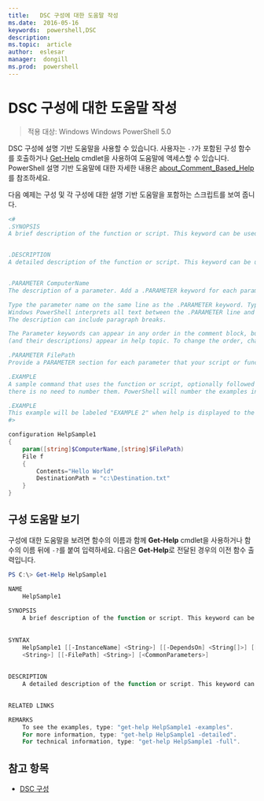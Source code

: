 ```yaml
---
title:   DSC 구성에 대한 도움말 작성
ms.date:  2016-05-16
keywords:  powershell,DSC
description:  
ms.topic:  article
author:  eslesar
manager:  dongill
ms.prod:  powershell
---
```


# DSC 구성에 대한 도움말 작성

>적용 대상: Windows Windows PowerShell 5.0

DSC 구성에 설명 기반 도움말을 사용할 수 있습니다. 사용자는 `-?`가 포함된 구성 함수를 호출하거나 [Get-Help](https://technet.microsoft.com/en-us/library/hh849696.aspx) cmdlet을 사용하여 도움말에 액세스할 수 있습니다. PowerShell 설명 기반 도움말에 대한 자세한 내용은 [about_Comment_Based_Help](https://technet.microsoft.com/en-us/library/hh847834.aspx)를 참조하세요.

다음 예제는 구성 및 각 구성에 대한 설명 기반 도움말을 포함하는 스크립트를 보여 줍니다.

```powershell
<#
.SYNOPSIS
A brief description of the function or script. This keyword can be used only once for each configuration.


.DESCRIPTION
A detailed description of the function or script. This keyword can be used only once for each configuration.


.PARAMETER ComputerName
The description of a parameter. Add a .PARAMETER keyword for each parameter in the function or script syntax.

Type the parameter name on the same line as the .PARAMETER keyword. Type the parameter description on the lines following the .PARAMETER keyword. 
Windows PowerShell interprets all text between the .PARAMETER line and the next keyword or the end of the comment block as part of the parameter description. 
The description can include paragraph breaks.

The Parameter keywords can appear in any order in the comment block, but the function or script syntax determines the order in which the parameters 
(and their descriptions) appear in help topic. To change the order, change the syntax.

.PARAMETER FilePath
Provide a PARAMETER section for each parameter that your script or function accepts.

.EXAMPLE
A sample command that uses the function or script, optionally followed by sample output and a description. Repeat this keyword for each example. If you have multiple examples,
there is no need to number them. PowerShell will number the examples in help text.

.EXAMPLE
This example will be labeled "EXAMPLE 2" when help is displayed to the user.
#>

configuration HelpSample1
{
    param([string]$ComputerName,[string]$FilePath)
    File f
    {
        Contents="Hello World"
        DestinationPath = "c:\Destination.txt"
    }
}
```

## 구성 도움말 보기

구성에 대한 도움말을 보려면 함수의 이름과 함께 **Get-Help** cmdlet을 사용하거나 함수의 이름 뒤에 `-?`를 붙여 입력하세요. 다음은 **Get-Help**로 전달된 경우의 이전 함수 출력입니다.

```powershell
PS C:\> Get-Help HelpSample1

NAME
    HelpSample1
    
SYNOPSIS
    A brief description of the function or script. This keyword can be used only once for each configuration.
    
    
SYNTAX
    HelpSample1 [[-InstanceName] <String>] [[-DependsOn] <String[]>] [[-OutputPath] <String>] [[-ConfigurationData] <Hashtable>] [[-ComputerName] 
    <String>] [[-FilePath] <String>] [<CommonParameters>]
    
    
DESCRIPTION
    A detailed description of the function or script. This keyword can be used only once for each configuration.
    

RELATED LINKS

REMARKS
    To see the examples, type: "get-help HelpSample1 -examples".
    For more information, type: "get-help HelpSample1 -detailed".
    For technical information, type: "get-help HelpSample1 -full".
```

## 참고 항목
* [DSC 구성](configurations.md)



<!--HONumber=Jun16_HO3-->



